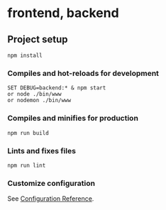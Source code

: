 # frontend, backend

## Project setup
```
npm install
```

### Compiles and hot-reloads for development
```
SET DEBUG=backend:* & npm start
or node ./bin/www
or nodemon ./bin/www
```

### Compiles and minifies for production
```
npm run build
```

### Lints and fixes files
```
npm run lint
```

### Customize configuration
See [Configuration Reference](https://cli.vuejs.org/config/).

